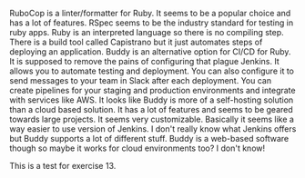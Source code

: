 RuboCop is a linter/formatter for Ruby. It seems to be a popular choice and has a lot of features. RSpec seems to be the industry standard for testing in ruby apps. Ruby is an interpreted language so there is no compiling step. There is a build tool called Capistrano but it just automates steps of deploying an application.
Buddy is an alternative option for CI/CD for Ruby. It is supposed to remove the pains of configuring that plague Jenkins. It allows you to automate testing and deployment. You can also configure it to send messages to your team in Slack after each deployment. You can create pipelines for your staging and production environments and integrate with services like AWS.
It looks like Buddy is more of a self-hosting solution than a cloud based solution. It has a lot of features and seems to be geared towards large projects. It seems very customizable. Basically it seems like a way easier to use version of Jenkins. I don't really know what Jenkins offers but Buddy supports a lot of different stuff. Buddy is a web-based software though so maybe it works for cloud environments too? I don't know!

This is a test for exercise 13.
